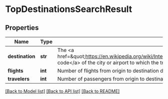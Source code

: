 # TopDestinationsSearchResult

## Properties
Name | Type | Description | Notes
------------ | ------------- | ------------- | -------------
**destination** | **str** | The &lt;a href&#x3D;\&quot;https://en.wikipedia.org/wiki/International_Air_Transport_Association_airport_code\&quot;&gt;IATA code&lt;/a&gt; of the city or airport to which the traveler may go, from the provided origin | 
**flights** | **int** | Number of flights from origin to destination during the search period provided. This field is deprecated. | [optional] 
**travelers** | **int** | Number of passengers from origin to destination during the search period provided | 

[[Back to Model list]](../README.md#documentation-for-models) [[Back to API list]](../README.md#documentation-for-api-endpoints) [[Back to README]](../README.md)


